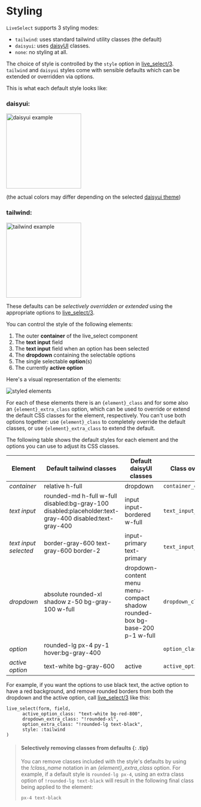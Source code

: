 # Styling

`LiveSelect` supports 3 styling modes:

* `tailwind`: uses standard tailwind utility classes (the default)
* `daisyui`: uses [daisyUI](https://daisyui.com/) classes.
* `none`: no styling at all.

The choice of style is controlled by the `style` option in [live_select/3](`LiveSelect.live_select/3`).
`tailwind` and `daisyui` styles come with sensible defaults which can be extended or overridden via options.

This is what each default style looks like:

### daisyui:

<img alt="daisyui example" src="https://raw.githubusercontent.com/maxmarcon/live_select/main/priv/static/images/daisyui.png"  width="200">

(the actual colors may differ depending on the selected [daisyui theme](https://daisyui.com/docs/themes/))

### tailwind:

<img alt="tailwind example" src="https://raw.githubusercontent.com/maxmarcon/live_select/main/priv/static/images/tailwind.png" width="200">

These defaults can be _selectively overridden or extended_ using the appropriate options
to [live_select/3](`LiveSelect.live_select/3`).

You can control the style of the following elements:

1. The outer **container** of the live_select component
2. The **text input** field
3. The **text input** field when an option has been selected
4. The **dropdown** containing the selectable options
5. The single selectable **option**(s)
6. The currently **active option**

Here's a visual representation of the elements:

![styled elements](https://raw.githubusercontent.com/maxmarcon/live_select/main/priv/static/images/styled_elements.png)

For each of these elements there is an `{element}_class` and for some also an `{element}_extra_class` option, which can
be used
to override or extend the default CSS classes for the element, respectively.
You can't use both options together:
use `{element}_class`
to completely override the default classes, or use `{element}_extra_class` to extend the default.

The following table shows the default styles for each element and the options you can use to adjust its CSS classes.

| Element               | Default tailwind classes                                                                                | Default daisyUI classes                                                      | Class override option       | Class extend option      |
|-----------------------|---------------------------------------------------------------------------------------------------------|------------------------------------------------------------------------------|-----------------------------|--------------------------|
| *container*           | relative h-full                                                                                         | dropdown                                                                     | `container_class`           | `container_extra_class`  |
| *text input*          | rounded-md h-full w-full disabled:bg-gray-100 disabled:placeholder:text-gray-400 disabled:text-gray-400 | input input-bordered w-full                                                  | `text_input_class`          | `text_input_extra_class` |
| *text input selected* | border-gray-600 text-gray-600 border-2                                                                  | input-primary text-primary                                                   | `text_input_selected_class` |                          |
| *dropdown*            | absolute rounded-xl shadow z-50 bg-gray-100 w-full                                                      | dropdown-content menu menu-compact shadow rounded-box bg-base-200 p-1 w-full | `dropdown_class`            | `dropdown_extra_class`   |
| *option*              | rounded-lg px-4 py-1 hover:bg-gray-400                                                                  |                                                                              | `option_class`              | `option_extra_class`     |
| *active option*       | text-white bg-gray-600                                                                                  | active                                                                       | `active_option_class`       |                          |

For example, if you want the options to use black text, the active option to have a red background,
and remove rounded borders from both the dropdown and the active option, call [live_select/3](`LiveSelect.live_select/3`)
like this:

```
live_select(form, field,
      active_option_class: "text-white bg-red-800",
      dropdown_extra_class: "!rounded-xl",
      option_extra_class: "!rounded-lg text-black",
      style: :tailwind
)
```

> #### Selectively removing classes from defaults {: .tip}
> 
> You can remove classes included with the style's defaults by using the *!class_name* notation
> in an *{element}_extra_class* option. For example, if a default style is `rounded-lg px-4`,
> using an extra class option of `!rounded-lg text-black` will result in the following final class 
> being applied to the element:
> 
>  `px-4 text-black`


